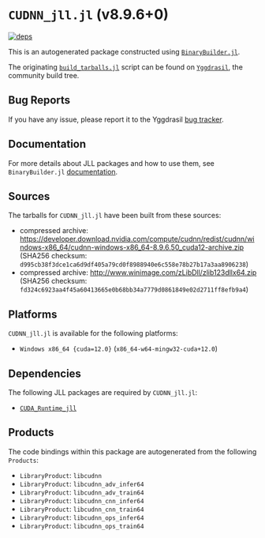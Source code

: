 # `CUDNN_jll.jl` (v8.9.6+0)

[![deps](https://juliahub.com/docs/CUDNN_jll/deps.svg)](https://juliahub.com/ui/Packages/General/CUDNN_jll/)

This is an autogenerated package constructed using [`BinaryBuilder.jl`](https://github.com/JuliaPackaging/BinaryBuilder.jl).

The originating [`build_tarballs.jl`](https://github.com/JuliaPackaging/Yggdrasil/blob/953e41ef5120374f5f65cb8f295f4daabc5629b5/C/CUDA/CUDNN@8/build_tarballs.jl) script can be found on [`Yggdrasil`](https://github.com/JuliaPackaging/Yggdrasil/), the community build tree.

## Bug Reports

If you have any issue, please report it to the Yggdrasil [bug tracker](https://github.com/JuliaPackaging/Yggdrasil/issues).

## Documentation

For more details about JLL packages and how to use them, see `BinaryBuilder.jl` [documentation](https://docs.binarybuilder.org/stable/jll/).

## Sources

The tarballs for `CUDNN_jll.jl` have been built from these sources:

* compressed archive: https://developer.download.nvidia.com/compute/cudnn/redist/cudnn/windows-x86_64/cudnn-windows-x86_64-8.9.6.50_cuda12-archive.zip (SHA256 checksum: `d995cb38f3dce1ca6d9df405a79cd0f8988940e6c558e78b27b17a3aa8906238`)
* compressed archive: http://www.winimage.com/zLibDll/zlib123dllx64.zip (SHA256 checksum: `fd324c6923aa4f45a60413665e0b68bb34a7779d0861849e02d2711ff8efb9a4`)

## Platforms

`CUDNN_jll.jl` is available for the following platforms:

* `Windows x86_64 {cuda=12.0}` (`x86_64-w64-mingw32-cuda+12.0`)

## Dependencies

The following JLL packages are required by `CUDNN_jll.jl`:

* [`CUDA_Runtime_jll`](https://github.com/JuliaBinaryWrappers/CUDA_Runtime_jll.jl)

## Products

The code bindings within this package are autogenerated from the following `Products`:

* `LibraryProduct`: `libcudnn`
* `LibraryProduct`: `libcudnn_adv_infer64`
* `LibraryProduct`: `libcudnn_adv_train64`
* `LibraryProduct`: `libcudnn_cnn_infer64`
* `LibraryProduct`: `libcudnn_cnn_train64`
* `LibraryProduct`: `libcudnn_ops_infer64`
* `LibraryProduct`: `libcudnn_ops_train64`
